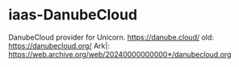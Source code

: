 # iaas-DanubeCloud
DanubeCloud provider for Unicorn. https://danube.cloud/ old: https://danubecloud.org/ Ark|: https://web.archive.org/web/20240000000000*/danubecloud.org
